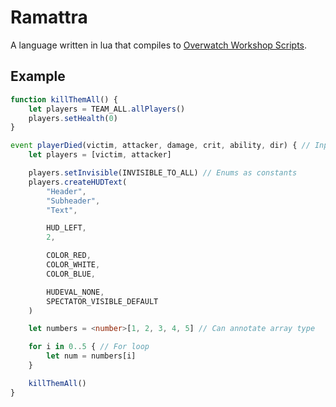 # Ramattra

A language written in lua that compiles to [Overwatch Workshop Scripts](https://workshop.codes/wiki).

## Example

```ts
function killThemAll() {
	let players = TEAM_ALL.allPlayers()
	players.setHealth(0)
}

event playerDied(victim, attacker, damage, crit, ability, dir) { // Input variables from events
	let players = [victim, attacker]

	players.setInvisible(INVISIBLE_TO_ALL) // Enums as constants
	players.createHUDText(
		"Header",
		"Subheader",
		"Text",

		HUD_LEFT,
		2,

		COLOR_RED,
		COLOR_WHITE,
		COLOR_BLUE,

		HUDEVAL_NONE,
		SPECTATOR_VISIBLE_DEFAULT
	)

	let numbers = <number>[1, 2, 3, 4, 5] // Can annotate array type

	for i in 0..5 { // For loop
		let num = numbers[i]
	}

	killThemAll()
}
```